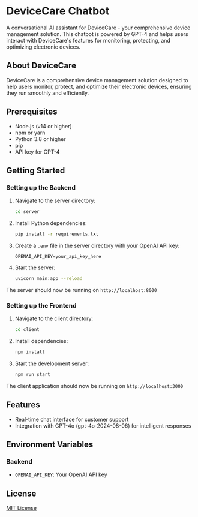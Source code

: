 # DeviceCare Chatbot

A conversational AI assistant for DeviceCare - your comprehensive device management solution. This chatbot is powered by GPT-4 and helps users interact with DeviceCare's features for monitoring, protecting, and optimizing electronic devices.

## About DeviceCare

DeviceCare is a comprehensive device management solution designed to help users monitor, protect, and optimize their electronic devices, ensuring they run smoothly and efficiently.

## Prerequisites

- Node.js (v14 or higher)
- npm or yarn
- Python 3.8 or higher
- pip
- API key for GPT-4

## Getting Started

### Setting up the Backend

1. Navigate to the server directory:

   ```bash
   cd server
   ```

2. Install Python dependencies:

   ```bash
   pip install -r requirements.txt
   ```

3. Create a `.env` file in the server directory with your OpenAI API key:

   ```env
   OPENAI_API_KEY=your_api_key_here
   ```

4. Start the server:

   ```bash
   uvicorn main:app --reload
   ```

The server should now be running on `http://localhost:8000`

### Setting up the Frontend

1. Navigate to the client directory:

   ```bash
   cd client
   ```

2. Install dependencies:

   ```bash
   npm install
   ```

3. Start the development server:

   ```bash
   npm run start
   ```

The client application should now be running on `http://localhost:3000`

## Features

- Real-time chat interface for customer support
- Integration with GPT-4o (gpt-4o-2024-08-06) for intelligent responses

## Environment Variables

### Backend

- `OPENAI_API_KEY`: Your OpenAI API key

## License

[MIT License](LICENSE)
